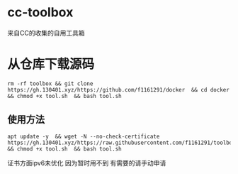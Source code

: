 # cc-toolbox

来自CC的收集的自用工具箱

# 从仓库下载源码
```shell
rm -rf toolbox && git clone https://gh.130401.xyz/https://github.com/f1161291/docker  && cd docker && chmod +x tool.sh  && bash tool.sh
```



## 使用方法

```shell
apt update -y  && wget -N --no-check-certificate https://gh.130401.xyz/https://raw.githubusercontent.com/f1161291/toolbox/main/tool.sh && chmod +x tool.sh  && bash tool.sh
```

证书方面ipv6未优化 因为暂时用不到 有需要的请手动申请


